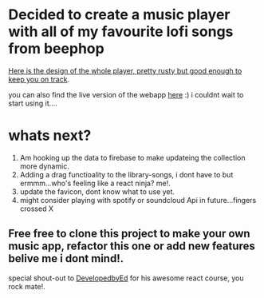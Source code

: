 # Decided to create a music player with all of my favourite lofi songs from beephop

[Here is the design of the whole player, pretty rusty but good enough to keep you on track](https://www.figma.com/file/gnEpTrgmjuY9bnR4xu4RXg/Music-app?type=design&node-id=4%3A239&t=sjjbOnfVdzzzIwYG-1https://).

you can also find the live version of the webapp [here](https://endearing-concha-68e040.netlify.app/) :) i couldnt wait to start using it....

# whats next?

1. Am hooking up the data to firebase to make updateing the collection more dynamic.
2. Adding a drag functioality to the library-songs, i dont have to but ermmm...who's feeling like a react ninja? me!.
3. update the favicon, dont know what to use yet.
4. might consider playing with spotify or soundcloud Api in future...fingers crossed X

## Free free to clone this project to make your own music app, refactor this one or add new features belive me i dont mind!.

special shout-out to [DevelopedbyEd](https://developedbyed.com/) for his awesome react course, you rock mate!.
